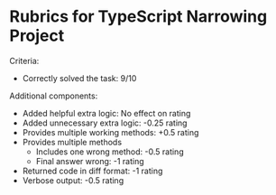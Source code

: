 # Rubrics for TypeScript Narrowing Project

Criteria:
- Correctly solved the task: 9/10

Additional components:
- Added helpful extra logic: No effect on rating
- Added unnecessary extra logic: -0.25 rating
- Provides multiple working methods: +0.5 rating
- Provides multiple methods
  - Includes one wrong method: -0.5 rating
  - Final answer wrong: -1 rating
- Returned code in diff format: -1 rating
- Verbose output: -0.5 rating
